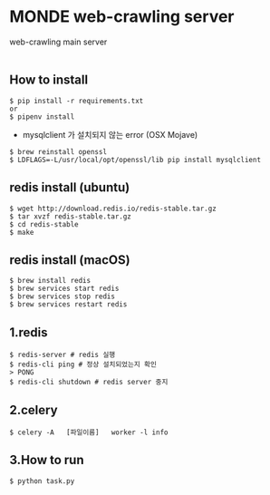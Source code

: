 # MONDE web-crawling server
web-crawling main server
<br></br>
## How to install 
```
$ pip install -r requirements.txt
or
$ pipenv install
``` 
- mysqlclient 가 설치되지 않는 error (OSX Mojave)
```
$ brew reinstall openssl
$ LDFLAGS=-L/usr/local/opt/openssl/lib pip install mysqlclient
```
## redis install (ubuntu)
```
$ wget http://download.redis.io/redis-stable.tar.gz
$ tar xvzf redis-stable.tar.gz
$ cd redis-stable
$ make
```
## redis install (macOS)
```
$ brew install redis
$ brew services start redis
$ brew services stop redis
$ brew services restart redis
```
## 1.redis 
```
$ redis-server # redis 실행
$ redis-cli ping # 정상 설치되었는지 확인
> PONG
$ redis-cli shutdown # redis server 중지
```

## 2.celery 
```
$ celery -A   [파일이름]   worker -l info
```

## 3.How to run 
```
$ python task.py 
```



